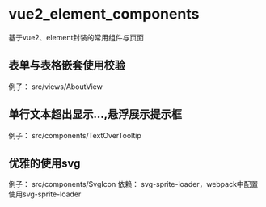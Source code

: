 # vue2_element_components

  基于vue2、element封装的常用组件与页面

## 表单与表格嵌套使用校验

  例子： src/views/AboutView

## 单行文本超出显示...,悬浮展示提示框

  例子： src/components/TextOverTooltip

## 优雅的使用svg

  例子： src/components/SvgIcon
  依赖： svg-sprite-loader，webpack中配置使用svg-sprite-loader
